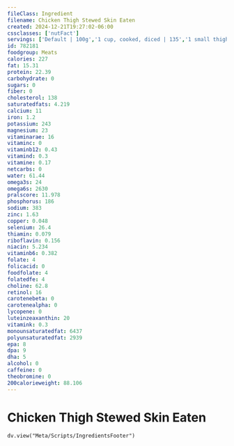 ```yaml
---
fileClass: Ingredient
filename: Chicken Thigh Stewed Skin Eaten
created: 2024-12-21T19:27:02-06:00
cssclasses: ['nutFact']
servings: ['Default | 100g','1 cup, cooked, diced | 135','1 small thigh | 80','1 medium thigh | 90','1 large thigh | 110','1 thigh, ns as to size | 90','1 oz, cooked | 28']
id: 782181
foodgroup: Meats
calories: 227
fat: 15.31
protein: 22.39
carbohydrate: 0
sugars: 0
fiber: 0
cholesterol: 138
saturatedfats: 4.219
calcium: 11
iron: 1.2
potassium: 243
magnesium: 23
vitaminarae: 16
vitaminc: 0
vitaminb12: 0.43
vitamind: 0.3
vitamine: 0.17
netcarbs: 0
water: 61.44
omega3s: 24
omega6s: 2630
pralscore: 11.978
phosphorus: 186
sodium: 383
zinc: 1.63
copper: 0.048
selenium: 26.4
thiamin: 0.079
riboflavin: 0.156
niacin: 5.234
vitaminb6: 0.382
folate: 4
folicacid: 0
foodfolate: 4
folatedfe: 4
choline: 62.8
retinol: 16
carotenebeta: 0
carotenealpha: 0
lycopene: 0
luteinzeaxanthin: 20
vitamink: 0.3
monounsaturatedfat: 6437
polyunsaturatedfat: 2939
epa: 8
dpa: 9
dha: 5
alcohol: 0
caffeine: 0
theobromine: 0
200calorieweight: 88.106
---
```


# Chicken Thigh Stewed Skin Eaten

```dataviewjs
dv.view("Meta/Scripts/IngredientsFooter")
```